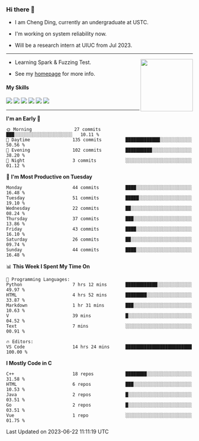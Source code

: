 ### Hi there 👋

* I am Cheng Ding, currently an undergraduate at USTC.
  
* I'm working on system reliability now.

* Will be a research intern at UIUC from Jul 2023.

---

<img align="right" height="141" src="https://github-readme-stats.vercel.app/api?username=IrisesD&theme=tokyonight&show_icons=true&count_private=true">

-  Learning Spark & Fuzzing Test.

-  See my [homepage](https://irisesd.github.io) for more info.

#### My Skills

![](https://img.shields.io/badge/C++-65318e?logo=cplusplus&logoColor=fff)
![](https://img.shields.io/badge/Python-3e74a2?logo=python&logoColor=fff)
![](https://img.shields.io/badge/C-5654a2?logo=c&logoColor=fff)
![](https://img.shields.io/badge/Go-00aaff?logo=go&logoColor=fff)
![](https://img.shields.io/badge/Docker-0088ff?logo=docker&logoColor=fff)
![](https://img.shields.io/badge/Apache-D22128?logo=apache&logoColor=fff)

---
<!--START_SECTION:waka-->
**I'm an Early 🐤** 

```text
🌞 Morning                27 commits          ███░░░░░░░░░░░░░░░░░░░░░░   10.11 % 
🌆 Daytime                135 commits         █████████████░░░░░░░░░░░░   50.56 % 
🌃 Evening                102 commits         ██████████░░░░░░░░░░░░░░░   38.20 % 
🌙 Night                  3 commits           ░░░░░░░░░░░░░░░░░░░░░░░░░   01.12 % 
```
📅 **I'm Most Productive on Tuesday** 

```text
Monday                   44 commits          ████░░░░░░░░░░░░░░░░░░░░░   16.48 % 
Tuesday                  51 commits          █████░░░░░░░░░░░░░░░░░░░░   19.10 % 
Wednesday                22 commits          ██░░░░░░░░░░░░░░░░░░░░░░░   08.24 % 
Thursday                 37 commits          ███░░░░░░░░░░░░░░░░░░░░░░   13.86 % 
Friday                   43 commits          ████░░░░░░░░░░░░░░░░░░░░░   16.10 % 
Saturday                 26 commits          ██░░░░░░░░░░░░░░░░░░░░░░░   09.74 % 
Sunday                   44 commits          ████░░░░░░░░░░░░░░░░░░░░░   16.48 % 
```


📊 **This Week I Spent My Time On** 

```text
💬 Programming Languages: 
Python                   7 hrs 12 mins       ████████████░░░░░░░░░░░░░   49.97 % 
HTML                     4 hrs 52 mins       ████████░░░░░░░░░░░░░░░░░   33.87 % 
Markdown                 1 hr 31 mins        ███░░░░░░░░░░░░░░░░░░░░░░   10.63 % 
V                        39 mins             █░░░░░░░░░░░░░░░░░░░░░░░░   04.52 % 
Text                     7 mins              ░░░░░░░░░░░░░░░░░░░░░░░░░   00.91 % 

🔥 Editors: 
VS Code                  14 hrs 24 mins      █████████████████████████   100.00 % 
```

**I Mostly Code in C** 

```text
C++                      18 repos            ████████░░░░░░░░░░░░░░░░░   31.58 % 
HTML                     6 repos             ███░░░░░░░░░░░░░░░░░░░░░░   10.53 % 
Java                     2 repos             █░░░░░░░░░░░░░░░░░░░░░░░░   03.51 % 
Go                       2 repos             █░░░░░░░░░░░░░░░░░░░░░░░░   03.51 % 
Vue                      1 repo              ░░░░░░░░░░░░░░░░░░░░░░░░░   01.75 % 
```




 Last Updated on 2023-06-22 11:11:19 UTC
<!--END_SECTION:waka-->